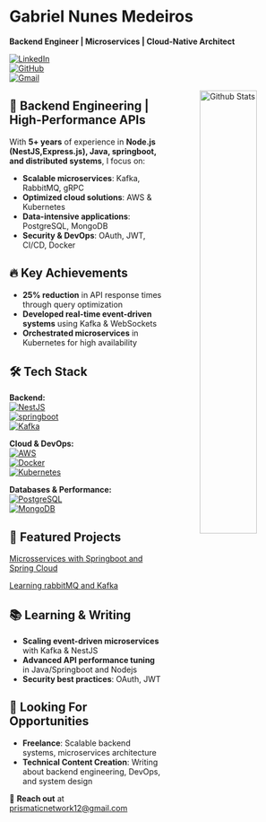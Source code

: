 # Gabriel Nunes Medeiros
**Backend Engineer | Microservices | Cloud-Native Architect**  

[![LinkedIn](https://img.shields.io/badge/-LinkedIn-blue?style=flat&logo=Linkedin&logoColor=white)](https://www.linkedin.com/in/gabriel-nunes1/)  
[![GitHub](https://img.shields.io/badge/-GitHub-181717?style=flat&logo=github&logoColor=white)](https://github.com/GabrielNunes12)  
[![Gmail](https://img.shields.io/badge/-Email-c14438?style=flat&logo=Gmail&logoColor=white)](mailto:prismaticnetwork12@gmail.com)  

<div align="center">
  <img width="45%" align="right" alt="Github Stats" src="https://github-readme-stats.vercel.app/api?username=GabrielNunes12&show_icons=true&hide_border=true&theme=radical" />
</div>

## 🚀 Backend Engineering | High-Performance APIs  

With **5+ years** of experience in **Node.js (NestJS,Express.js), Java, springboot, and distributed systems**, I focus on:  
- **Scalable microservices**: Kafka, RabbitMQ, gRPC  
- **Optimized cloud solutions**: AWS & Kubernetes  
- **Data-intensive applications**: PostgreSQL, MongoDB  
- **Security & DevOps**: OAuth, JWT, CI/CD, Docker  

## 🔥 Key Achievements  

- **25% reduction** in API response times through query optimization  
- **Developed real-time event-driven systems** using Kafka & WebSockets  
- **Orchestrated microservices** in Kubernetes for high availability  

## 🛠️ Tech Stack  

**Backend:**  
[![NestJS](https://img.shields.io/badge/-NestJS-E0234E?logo=nestjs)](https://nestjs.com/)  
[![springboot](https://img.shields.io/badge/-Springboot-E0234E?logo=springboot)](https://docs.spring.io/spring-boot/)  
[![Kafka](https://img.shields.io/badge/-Kafka-231F20?logo=apache-kafka)](https://kafka.apache.org/)  

**Cloud & DevOps:**  
[![AWS](https://img.shields.io/badge/-AWS-232F3E?logo=amazon-aws)](https://aws.amazon.com/)  
[![Docker](https://img.shields.io/badge/-Docker-2496ED?logo=docker)](https://www.docker.com/)  
[![Kubernetes](https://img.shields.io/badge/-Kubernetes-326CE5?logo=kubernetes)](https://kubernetes.io/)  

**Databases & Performance:**  
[![PostgreSQL](https://img.shields.io/badge/-PostgreSQL-336791?logo=postgresql)](https://www.postgresql.org/)  
[![MongoDB](https://img.shields.io/badge/-MongoDB-47A248?logo=mongodb)](https://www.mongodb.com/)  

## 🌟 Featured Projects  

[Microsservices with Springboot and Spring Cloud](https://github.com/GabrielNunes12/microservices-java)

[Learning rabbitMQ and Kafka](https://github.com/GabrielNunes12/LearningRabbitMQJava)
## 📚 Learning & Writing  

- **Scaling event-driven microservices** with Kafka & NestJS  
- **Advanced API performance tuning** in Java/Springboot and Nodejs  
- **Security best practices**: OAuth, JWT 

## 🎯 Looking For Opportunities  

- **Freelance**: Scalable backend systems, microservices architecture  
- **Technical Content Creation**: Writing about backend engineering, DevOps, and system design  

📧 **Reach out** at prismaticnetwork12@gmail.com  
